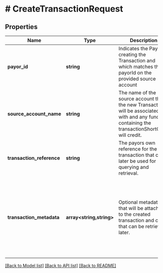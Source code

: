 # # CreateTransactionRequest

## Properties

Name | Type | Description | Notes
------------ | ------------- | ------------- | -------------
**payor_id** | **string** | Indicates the Payor creating the Transaction and which matches the payorId on the provided source account |
**source_account_name** | **string** | The name of the source account that the new Transaction will be associated with and any funding containing the transactionShortCode will credit. |
**transaction_reference** | **string** | The payors own reference for the transaction that can later be used for querying and retrieval. |
**transaction_metadata** | **array<string,string>** | Optional metadata that will be attached to the created transaction and can that can be retrieved later.| The total length of all the keys and values provided in the metadata must be no more than 4000 chars. | [optional]

[[Back to Model list]](../../README.md#models) [[Back to API list]](../../README.md#endpoints) [[Back to README]](../../README.md)
